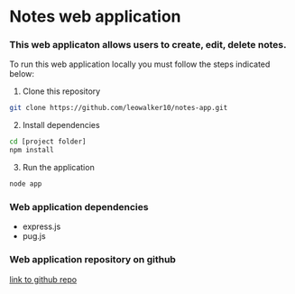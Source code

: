 # Notes web application

### This web applicaton allows users to create, edit, delete notes.

To run this web application locally you must follow the steps indicated below:

1. Clone this repository
```bash
git clone https://github.com/leowalker10/notes-app.git
```

2. Install dependencies
```bash
cd [project folder]
npm install
```

3. Run the application
```bash
node app
```

###  Web application dependencies
- express.js
- pug.js

 ### Web application repository on github
 [link to github repo](https://github.com/leowalker10/notes-app.git)
